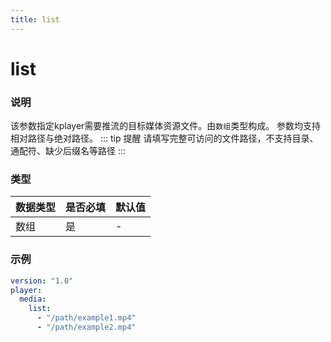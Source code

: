 ```yaml
---
title: list
---
```


list
===

### 说明
该参数指定kplayer需要推流的目标媒体资源文件。由`数组`类型构成。
参数均支持相对路径与绝对路径。
::: tip 提醒
请填写完整可访问的文件路径，不支持目录、通配符、缺少后缀名等路径
:::

### 类型
| 数据类型 | 是否必填 | 默认值 |
|---|---|---|
| 数组 | 是 | - |

### 示例
```yaml {5,6}
version: "1.0"
player:
  media:
    list:
      - "/path/example1.mp4"
      - "/path/example2.mp4"
```
